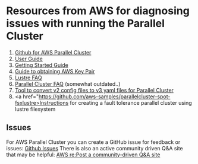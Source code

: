 # Resources from AWS for diagnosing issues with running the Parallel Cluster

1. <a href="https://github.com/aws/aws-parallelcluster">Github for AWS Parallel Cluster</a>
2. <a href="https://docs.aws.amazon.com/parallelcluster/latest/ug/what-is-aws-parallelcluster.html">User Guide</a>
3. <a href="https://docs.aws.amazon.com/parallelcluster/latest/ug/getting_started.html">Getting Started Guide</a>
4. <a href="https://docs.aws.amazon.com/AWSEC2/latest/UserGuide/ec2-key-pairs.html">Guide to obtaining AWS Key Pair</a>
5. <a href="https://aws.amazon.com/fsx/lustre/faqs/">Lustre FAQ</a>
6. <a href="https://aws.amazon.com/hpc/faqs/#AWS_ParallelCluster">Parallel Cluster FAQ</a> (somewhat outdated..)
7. <a href="https://docs.aws.amazon.com/parallelcluster/latest/ug/pcluster3-config-converter.html">Tool to convert v2 config files to v3 yaml files for Parallel Cluster</a>
8. <a href="https://github.com/aws-samples/parallelcluster-spot-fsxlustre>Instructions for creating a fault tolerance parallel cluster using lustre filesystem</a>


## Issues

For AWS Parallel Cluster you can create a GitHub issue for feedback or issues: <a href="https://github.com/aws/aws-parallelcluster/issues">Github Issues</a>
There is also an active community driven Q&A site that may be helpful: <a href="https://repost.aws/">AWS re:Post a community-driven Q&A site</a>
